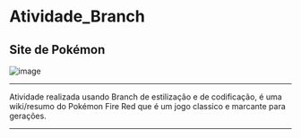 # Atividade_Branch
 
## Site de Pokémon 
![image](https://github.com/Rafael1172/Atividade_Branch/assets/129711394/95cec95f-57ab-413b-81fd-c02f38c19f50)
***
Atividade realizada usando Branch de estilização e de codificação, é uma wiki/resumo do Pokémon Fire Red que é um jogo classico e marcante para gerações. 
***
